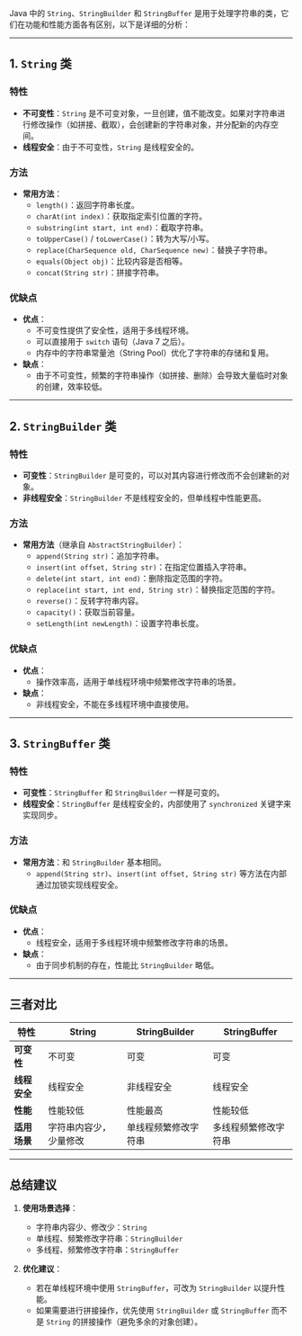 Java 中的 `String`、`StringBuilder` 和 `StringBuffer` 是用于处理字符串的类，它们在功能和性能方面各有区别，以下是详细的分析：

---

## 1. **`String` 类**

### 特性

- **不可变性**：`String` 是不可变对象，一旦创建，值不能改变。如果对字符串进行修改操作（如拼接、截取），会创建新的字符串对象，并分配新的内存空间。
- **线程安全**：由于不可变性，`String` 是线程安全的。

### 方法

- **常用方法**：
    - `length()`：返回字符串长度。
    - `charAt(int index)`：获取指定索引位置的字符。
    - `substring(int start, int end)`：截取字符串。
    - `toUpperCase()` / `toLowerCase()`：转为大写/小写。
    - `replace(CharSequence old, CharSequence new)`：替换子字符串。
    - `equals(Object obj)`：比较内容是否相等。
    - `concat(String str)`：拼接字符串。

### 优缺点

- **优点**：
    - 不可变性提供了安全性，适用于多线程环境。
    - 可以直接用于 `switch` 语句（Java 7 之后）。
    - 内存中的字符串常量池（String Pool）优化了字符串的存储和复用。
- **缺点**：
    - 由于不可变性，频繁的字符串操作（如拼接、删除）会导致大量临时对象的创建，效率较低。

---

## 2. **`StringBuilder` 类**

### 特性

- **可变性**：`StringBuilder` 是可变的，可以对其内容进行修改而不会创建新的对象。
- **非线程安全**：`StringBuilder` 不是线程安全的，但单线程中性能更高。

### 方法

- **常用方法**（继承自 `AbstractStringBuilder`）：
    - `append(String str)`：追加字符串。
    - `insert(int offset, String str)`：在指定位置插入字符串。
    - `delete(int start, int end)`：删除指定范围的字符。
    - `replace(int start, int end, String str)`：替换指定范围的字符。
    - `reverse()`：反转字符串内容。
    - `capacity()`：获取当前容量。
    - `setLength(int newLength)`：设置字符串长度。

### 优缺点

- **优点**：
    - 操作效率高，适用于单线程环境中频繁修改字符串的场景。
- **缺点**：
    - 非线程安全，不能在多线程环境中直接使用。

---

## 3. **`StringBuffer` 类**

### 特性

- **可变性**：`StringBuffer` 和 `StringBuilder` 一样是可变的。
- **线程安全**：`StringBuffer` 是线程安全的，内部使用了 `synchronized` 关键字来实现同步。

### 方法

- **常用方法**：和 `StringBuilder` 基本相同。
    - `append(String str)`、`insert(int offset, String str)` 等方法在内部通过加锁实现线程安全。

### 优缺点

- **优点**：
    - 线程安全，适用于多线程环境中频繁修改字符串的场景。
- **缺点**：
    - 由于同步机制的存在，性能比 `StringBuilder` 略低。

---

## **三者对比**

| 特性       | String      | StringBuilder | StringBuffer |
| -------- | ----------- | ------------- | ------------ |
| **可变性**  | 不可变         | 可变            | 可变           |
| **线程安全** | 线程安全        | 非线程安全         | 线程安全         |
| **性能**   | 性能较低        | 性能最高          | 性能较低         |
| **适用场景** | 字符串内容少，少量修改 | 单线程频繁修改字符串    | 多线程频繁修改字符串   |

---

## **总结建议**

1. **使用场景选择**：
    
    - 字符串内容少、修改少：`String`
    - 单线程、频繁修改字符串：`StringBuilder`
    - 多线程、频繁修改字符串：`StringBuffer`
2. **优化建议**：
    
    - 若在单线程环境中使用 `StringBuffer`，可改为 `StringBuilder` 以提升性能。
    - 如果需要进行拼接操作，优先使用 `StringBuilder` 或 `StringBuffer` 而不是 `String` 的拼接操作（避免多余的对象创建）。